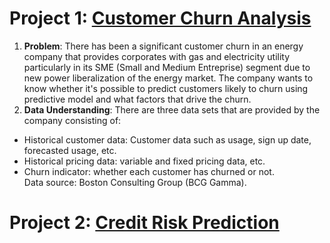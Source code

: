 # Project 1: [Customer Churn Analysis](https://github.com/waldysetio/customer-churn-analysis)
1. **Problem**: There has been a significant customer churn in an energy company that provides corporates with gas and electricity utility particularly in its SME (Small and Medium Entreprise) segment due to new power liberalization of the energy market. The company wants to know whether it's possible to predict customers likely to churn using predictive model and what factors that drive the churn. 
2. **Data Understanding**: There are three data sets that are provided by the company consisting of:
- Historical customer data: Customer data such as usage, sign up date, forecasted usage, etc.
- Historical pricing data: variable and fixed pricing data, etc.
- Churn indicator: whether each customer has churned or not.  
Data source: Boston Consulting Group (BCG Gamma).

# Project 2: [Credit Risk Prediction](https://github.com/waldysetio/credit-risk)

